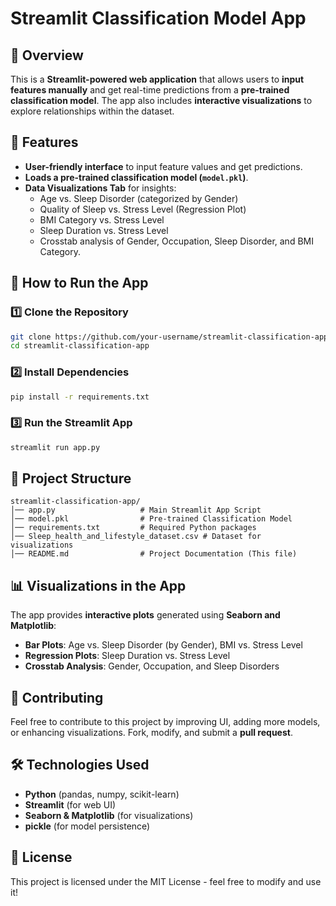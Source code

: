 # Streamlit Classification Model App

## 📌 Overview
This is a **Streamlit-powered web application** that allows users to **input features manually** and get real-time predictions from a **pre-trained classification model**. The app also includes **interactive visualizations** to explore relationships within the dataset.

## 🎯 Features
- **User-friendly interface** to input feature values and get predictions.
- **Loads a pre-trained classification model (`model.pkl`)**.
- **Data Visualizations Tab** for insights:
  - Age vs. Sleep Disorder (categorized by Gender)
  - Quality of Sleep vs. Stress Level (Regression Plot)
  - BMI Category vs. Stress Level
  - Sleep Duration vs. Stress Level
  - Crosstab analysis of Gender, Occupation, Sleep Disorder, and BMI Category.

## 🚀 How to Run the App
### **1️⃣ Clone the Repository**
```bash
git clone https://github.com/your-username/streamlit-classification-app.git
cd streamlit-classification-app
```

### **2️⃣ Install Dependencies**
```bash
pip install -r requirements.txt
```

### **3️⃣ Run the Streamlit App**
```bash
streamlit run app.py
```

## 📂 Project Structure
```
streamlit-classification-app/
│── app.py                   # Main Streamlit App Script
│── model.pkl                # Pre-trained Classification Model
│── requirements.txt         # Required Python packages
│── Sleep_health_and_lifestyle_dataset.csv # Dataset for visualizations
│── README.md                # Project Documentation (This file)
```

## 📊 Visualizations in the App
The app provides **interactive plots** generated using **Seaborn and Matplotlib**:
- **Bar Plots**: Age vs. Sleep Disorder (by Gender), BMI vs. Stress Level
- **Regression Plots**: Sleep Duration vs. Stress Level
- **Crosstab Analysis**: Gender, Occupation, and Sleep Disorders

## 🤝 Contributing
Feel free to contribute to this project by improving UI, adding more models, or enhancing visualizations. Fork, modify, and submit a **pull request**.

## 🛠️ Technologies Used
- **Python** (pandas, numpy, scikit-learn)
- **Streamlit** (for web UI)
- **Seaborn & Matplotlib** (for visualizations)
- **pickle** (for model persistence)

## 📜 License
This project is licensed under the MIT License - feel free to modify and use it!


